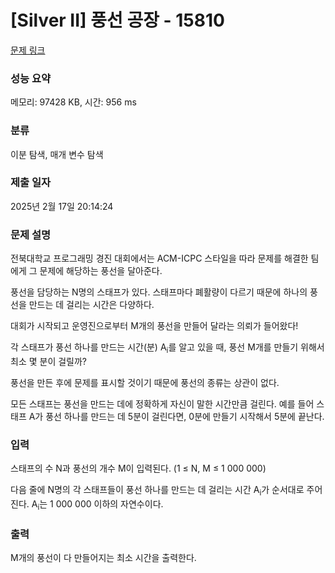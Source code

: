 # [Silver II] 풍선 공장 - 15810 

[문제 링크](https://www.acmicpc.net/problem/15810) 

### 성능 요약

메모리: 97428 KB, 시간: 956 ms

### 분류

이분 탐색, 매개 변수 탐색

### 제출 일자

2025년 2월 17일 20:14:24

### 문제 설명

<p>전북대학교 프로그래밍 경진 대회에서는 ACM-ICPC 스타일을 따라 문제를 해결한 팀에게 그 문제에 해당하는 풍선을 달아준다.</p>

<p>풍선을 담당하는 N명의 스태프가 있다. 스태프마다 폐활량이 다르기 때문에 하나의 풍선을 만드는 데 걸리는 시간은 다양하다.</p>

<p>대회가 시작되고 운영진으로부터 M개의 풍선을 만들어 달라는 의뢰가 들어왔다!</p>

<p>각 스태프가 풍선 하나를 만드는 시간(분) A<sub>i</sub>를 알고 있을 때, 풍선 M개를 만들기 위해서 최소 몇 분이 걸릴까?</p>

<p>풍선을 만든 후에 문제를 표시할 것이기 때문에 풍선의 종류는 상관이 없다.</p>

<p>모든 스태프는 풍선을 만드는 데에 정확하게 자신이 말한 시간만큼 걸린다. 예를 들어 스태프 A가 풍선 하나를 만드는 데 5분이 걸린다면, 0분에 만들기 시작해서 5분에 끝난다.</p>

### 입력 

 <p>스태프의 수 N과 풍선의 개수 M이 입력된다. (1 ≤ N, M ≤ 1 000 000)</p>

<p>다음 줄에 N명의 각 스태프들이 풍선 하나를 만드는 데 걸리는 시간 A<sub>i</sub>가 순서대로 주어진다. A<sub>i</sub>는 1 000 000 이하의 자연수이다.</p>

### 출력 

 <p>M개의 풍선이 다 만들어지는 최소 시간을 출력한다.</p>

